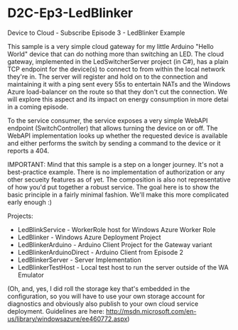 D2C-Ep3-LedBlinker
==================

Device to Cloud - Subscribe Episode 3 - LedBlinker Example

This sample is a very simple cloud gateway for my little Arduino "Hello World" device that can do 
nothing more than switching an LED. The cloud gateway, implemented in the LedSwitcherServer project (in 
C#), has a plain TCP endpoint for the device(s) to connect to from within the local network they're in. 
The server will register and hold on to the connection and maintaining it with a ping sent every 55s
to entertain NATs and the Windows Azure load-balancer on the route so that they don't cut the connection.
We will explore this aspect and its impact on energy consumption in more detai in a coming episode. 

To the service consumer, the service exposes a very simple WebAPI endpoint (SwitchController) that allows 
turning the device on or off. The WebAPI implementation looks up whether the requested device is available
and either performs the switch by sending a command to the device or it reports a 404.

IMPORTANT: Mind that this sample is a step on a longer journey. It's not a best-practice example. There is
no implementation of authorization or any other secueity features as of yet. The composition is also not 
representative of how you'd put together a robust service. The goal here is to show the basic principle in 
a fairly minimal fashion. We'll make this more complicated early enough :)

Projects:

* LedBlinkService - WorkerRole host for Windows Azure Worker Role
* LedBlinker - Windows Azure Deployment Project
* LedBlinkerArduino - Arduino Client Project for the Gateway variant
* LedBlinkerArduinoDirect - Arduino Client from Episode 2
* LedBlinkerServer - Server Implementation
* LedBlinkerTestHost - Local test host to run the server outside of the WA Emulator

(Oh, and, yes, I did roll the storage key that's embedded in the configuration, so you will have to use 
your own storage account for diagnostics and obviously also publish to your own cloud service deployment.
Guidelines are here: http://msdn.microsoft.com/en-us/library/windowsazure/ee460772.aspx) 
